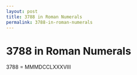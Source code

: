 ```yaml
---
layout: post
title: 3788 in Roman Numerals
permalink: 3788-in-roman-numerals
---
```


# 3788 in Roman Numerals

3788 = MMMDCCLXXXVIII
